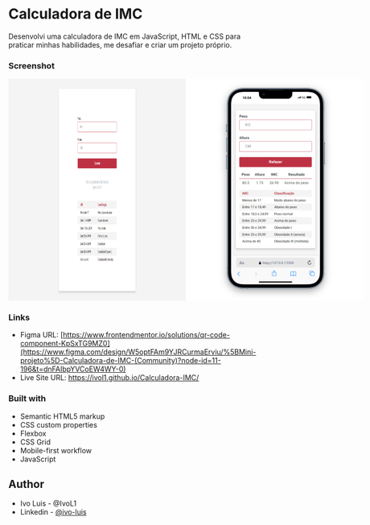 # Calculadora de IMC 

Desenvolvi uma calculadora de IMC em JavaScript, HTML e CSS para praticar minhas habilidades, me desafiar e criar um projeto próprio.

### Screenshot

<div style="display: flex;">
  <img src="./assets/screenshot-desktop.png" alt="Image 1" style="width: 70%;">
  <img src="./assets/screenshot-mobile.png" alt="Image 2" style="width: 70%;">
</div>

### Links

- Figma URL: [https://www.frontendmentor.io/solutions/qr-code-component-KpSxTG9MZ0](https://www.figma.com/design/W5optFAm9YJRCurmaErviu/%5BMini-projeto%5D-Calculadora-de-IMC-(Community)?node-id=11-196&t=dnFAIbpYVCoEW4WY-0)
- Live Site URL: https://ivol1.github.io/Calculadora-IMC/

### Built with

- Semantic HTML5 markup
- CSS custom properties
- Flexbox
- CSS Grid
- Mobile-first workflow
- JavaScript

## Author

- Ivo Luis - @IvoL1
- Linkedin - [@ivo-luis](https://www.linkedin.com/in/ivo-luis/)

